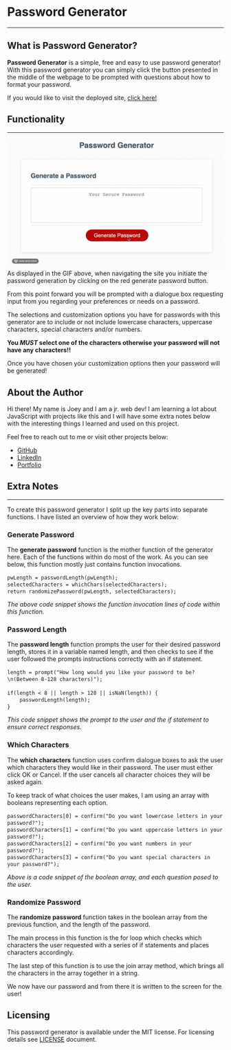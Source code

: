 # **Password Generator**

---

## **What is Password Generator?**
**Password Generator** is a simple, free and easy to use password generator! With this password generator you can simply click the button presented in the middle of the webpage to be prompted with questions about how to format your password.

If you would like to visit the deployed site, [click here!](https://coderbennett.github.io/password-generator/)

## **Functionality**

---

![Visual representation of how the site works](functionality.gif)
As displayed in the GIF above, when navigating the site you initiate the password generation by clicking on the red generate password button.

From this point forward you will be prompted with a dialogue box requesting input from you regarding your preferences or needs on a password. 

The selections and customization options you have for passwords with this generator are to include or not include lowercase characters, uppercase characters, special characters and/or numbers.

**You *MUST* select one of the characters otherwise your password will not have any characters!!**

Once you have chosen your customization options then your password will be generated!

## **About the Author**
Hi there! My name is Joey and I am a jr. web dev! I am learning a lot about JavaScript with projects like this and I will have some extra notes below with the interesting things I learned and used on this project.

Feel free to reach out to me or visit other projects below:
* [GitHub](https://github.com/coderbennett)
* [LinkedIn](https://www.linkedin.com/in/joey-bennett-jkb/)
* [Portfolio](https://coderbennett.github.io/portfolio-flat/)

## **Extra Notes**

---

To create this password generator I split up the key parts into separate functions. I have listed an overview of how they work below:

### **Generate Password**
The **generate password** function is the mother function of the generator here. Each of the functions within do most of the work. As you can see below, this function mostly just contains function invocations.

    pwLength = passwordLength(pwLength);
    selectedCharacters = whichChars(selectedCharacters);
    return randomizePassword(pwLength, selectedCharacters);

*The above code snippet shows the function invocation lines of code within this function.*

### **Password Length**
The **password length** function prompts the user for their desired password length, stores it in a variable named length, and then checks to see if the user followed the prompts instructions correctly with an if statement.

    length = prompt("How long would you like your password to be? \n(Between 8-128 characters)");

    if(length < 8 || length > 128 || isNaN(length)) {
        passwordLength(length);
    } 

*This code snippet shows the prompt to the user and the if statement to ensure correct responses.*

### **Which Characters**
The **which characters** function uses confirm dialogue boxes to ask the user which characters they would like in their password. The user must either click OK or Cancel. If the user cancels all character choices they will be asked again.

To keep track of what choices the user makes, I am using an array with booleans representing each option.

    passwordCharacters[0] = confirm("Do you want lowercase letters in your password?");
    passwordCharacters[1] = confirm("Do you want uppercase letters in your password?");
    passwordCharacters[2] = confirm("Do you want numbers in your password?");
    passwordCharacters[3] = confirm("Do you want special characters in your password?");

*Above is a code snippet of the boolean array, and each question posed to the user.*

### **Randomize Password**
The **randomize password** function takes in the boolean array from the previous function, and the length of the password.

The main process in this function is the for loop which checks which characters the user requested with a series of if statements and places characters accordingly.

The last step of this function is to use the join array method, which brings all the characters in the array together in a string.

We now have our password and from there it is written to the screen for the user!

## **Licensing**
This password generator is available under the MIT license. For licensing details see [LICENSE](LICENSE.txt) document.